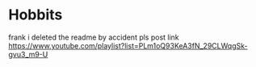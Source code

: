 # Hobbits
frank i deleted the readme by accident pls post link
https://www.youtube.com/playlist?list=PLm1oQ93KeA3fN_29CLWqgSk-gvu3_m9-U
